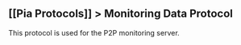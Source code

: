[[Pia Protocols]] > Monitoring Data Protocol
---

This protocol is used for the P2P monitoring server.